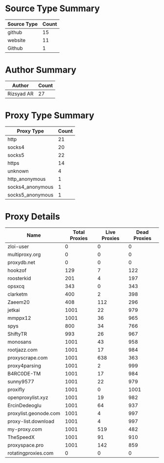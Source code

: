 # Source Type Summary

| Source Type | Count |
|-------------|-------|
| github | 15 |
| website | 11 |
| Github | 1 |


# Author Summary

| Author | Count |
|--------|-------|
| Rizsyad AR | 27 |


# Proxy Type Summary

| Proxy Type | Count |
|------------|-------|
| http | 21 |
| socks4 | 20 |
| socks5 | 22 |
| https | 14 |
| unknown | 4 |
| http_anonymous | 1 |
| socks4_anonymous | 1 |
| socks5_anonymous | 1 |


# Proxy Details

| Name | Total Proxies | Live Proxies | Dead Proxies |
|------|---------------|--------------|---------------|
| zloi-user | 0 | 0 | 0 |
| multiproxy.org | 0 | 0 | 0 |
| proxydb.net | 0 | 0 | 0 |
| hookzof | 129 | 7 | 122 |
| roosterkid | 201 | 4 | 197 |
| opsxcq | 343 | 0 | 343 |
| clarketm | 400 | 2 | 398 |
| Zaeem20 | 408 | 112 | 296 |
| jetkai | 1001 | 22 | 979 |
| mmppx12 | 1001 | 36 | 965 |
| spys | 800 | 34 | 766 |
| ShiftyTR | 993 | 26 | 967 |
| monosans | 1001 | 43 | 958 |
| rootjazz.com | 1001 | 17 | 984 |
| proxyscrape.com | 1001 | 638 | 363 |
| proxy4parsing | 1001 | 2 | 999 |
| B4RC0DE-TM | 1001 | 17 | 984 |
| sunny9577 | 1001 | 22 | 979 |
| proxifly | 1001 | 0 | 1001 |
| openproxylist.xyz | 1001 | 19 | 982 |
| ErcinDedeoglu | 1001 | 64 | 937 |
| proxylist.geonode.com | 1001 | 4 | 997 |
| proxy-list.download | 1001 | 4 | 997 |
| my-proxy.com | 1001 | 519 | 482 |
| TheSpeedX | 1001 | 91 | 910 |
| proxyspace.pro | 1001 | 142 | 859 |
| rotatingproxies.com | 0 | 0 | 0 |
